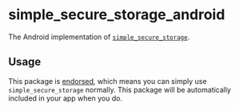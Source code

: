 # simple_secure_storage_android

The Android implementation of [`simple_secure_storage`](https://pub.dev/packages/simple_secure_storage).

## Usage

This package
is [endorsed](https://flutter.dev/docs/development/packages-and-plugins/developing-packages#endorsed-federated-plugin),
which means you can simply use `simple_secure_storage` normally. This package will be automatically included in
your app when you do.
